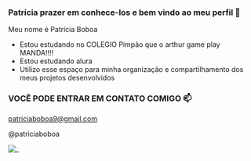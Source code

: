 ### Patrícia prazer em conhece-los e bem vindo ao meu perfil 🖤

Meu nome é Patrícia Boboa

- Estou estudando no COLEGIO Pimpão que o arthur game play MANDA!!!!
- Estou estudando alura
- Utilizo esse espaço para minha organização e compartilhamento dos meus projetos desenvolvidos

### VOCÊ PODE ENTRAR EM CONTATO COMIGO 📫
 
patriciaboboa9@gmail.com

@patriciaboboa

![_](https://media1.tenor.com/m/opEBWw0uddoAAAAC/umm.gif)
